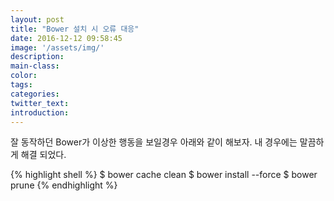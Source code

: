 ```yaml
---
layout: post
title: "Bower 설치 시 오류 대응"
date: 2016-12-12 09:58:45
image: '/assets/img/'
description:
main-class:
color:
tags:
categories:
twitter_text:
introduction:
---
```


잘 동작하던 Bower가 이상한 행동을 보일경우 아래와 같이 해보자.
내 경우에는 말끔하게 해결 되었다.

{% highlight shell %}
$ bower cache clean
$ bower install --force
$ bower prune
{% endhighlight %}